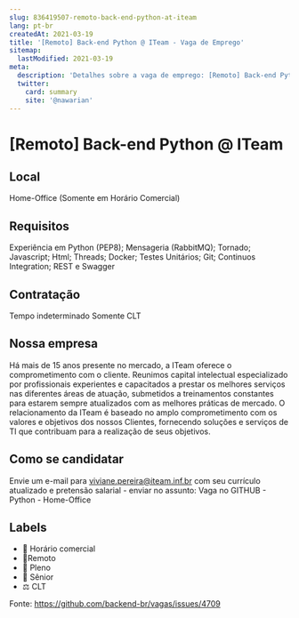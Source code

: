 ```yaml
---
slug: 836419507-remoto-back-end-python-at-iteam
lang: pt-br
createdAt: 2021-03-19
title: '[Remoto] Back-end Python @ ITeam - Vaga de Emprego'
sitemap:
  lastModified: 2021-03-19
meta:
  description: 'Detalhes sobre a vaga de emprego: [Remoto] Back-end Python @ ITeam'
  twitter:
    card: summary
    site: '@nawarian'
---
```


# [Remoto] Back-end Python @ ITeam

<!--
==================================================
POR FAVOR, SÓ POSTE SE A VAGA FOR PARA TRABALHAR COM REACT OU TECNOLOGIAS DO ECOSSISTEMA!

Exemplo: [São Paulo] Developer na NOME DA EMPRESA`
==================================================
-->

## Local

Home-Office (Somente em Horário Comercial)

## Requisitos

Experiência em Python (PEP8); 
Mensageria (RabbitMQ); 
Tornado; 
Javascript; 
Html; 
Threads; 
Docker; 
Testes Unitários; 
Git; 
Continuos Integration; 
REST e Swagger



## Contratação

Tempo indeterminado
Somente CLT

## Nossa empresa

Há mais de 15 anos presente no mercado, a ITeam oferece o comprometimento com o cliente.
Reunimos capital intelectual especializado por profissionais experientes e capacitados a prestar os melhores serviços nas diferentes áreas de atuação, submetidos a treinamentos constantes para estarem sempre atualizados com as melhores práticas de mercado. 
O relacionamento da ITeam é baseado no amplo comprometimento com os valores e objetivos dos nossos Clientes, fornecendo soluções e serviços de TI que contribuam para a realização de seus objetivos.

## Como se candidatar

Envie um e-mail para viviane.pereira@iteam.inf.br com seu currículo atualizado e pretensão salarial - enviar no assunto: Vaga no GITHUB - Python - Home-Office

## Labels

- 🏢 Horário comercial
- 🏢Remoto 
- 👨 Pleno
- 👴 Sênior
- ⚖️ CLT

Fonte: https://github.com/backend-br/vagas/issues/4709